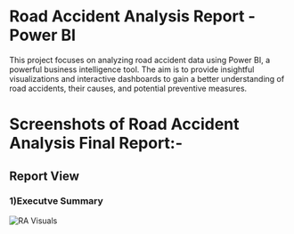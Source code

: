 
# Road Accident Analysis Report - Power BI

This project focuses on analyzing road accident data using Power BI, a powerful business intelligence tool. The aim is to provide insightful visualizations and interactive dashboards to gain a better understanding of road accidents, their causes, and potential preventive measures.



# Screenshots of Road Accident Analysis Final Report:-

## Report View

### 1)Executve Summary

![RA Visuals](https://github.com/xclusivedon/Road-Accident-Analysis-Report-Power-BI/assets/80249869/dcfdccf6-40c8-4860-829c-e311838d564f)
